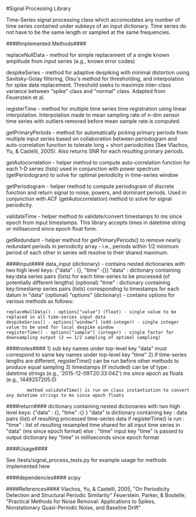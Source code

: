 #Signal Processing Library

Time-Series signal processing class which accomodates any number of time series contained under subkeys of an input
dictionary. Time series do not have to be the same length or sampled at the same frequencies.

####Implemented Methods####

replaceNullData - method for simple replacement of a single known amplitude from input series (e.g., known error codes)

despikeSeries - method for adaptive despiking with minimal distortion using Savitsky-Golay filtering, Otsu's method for
                thresholding, and interpolation for spike data replacement. Threshold seeks to maximize inter-class
                variance between "spike" class and "normal" class. Adapted from Feuerstein et al.

registerTime - method for multiple time series time registration using linear interpolation. Interpolation made to
               mean sampling rate of n-dim sensor time series with outliers removed before mean sample rate is computed.

getPrimaryPeriods - method for automatically picking primary periods from multiple input series based on
                collaboration between periodogram and auto-correlation function to tolerate long + short periodicities
                (See Vlachos, Yu, & Castelli, 2005). Also returns SNR for each resulting primary periods.

getAutocorrelation - helper method to compute auto-correlation function for each 1-D series (lists) used in conjunction
		        with power spectrum (getPeriodogram) to solve for optimal periodicity in time-series window

getPeriodogram - helper method to compute periodogram of discrete function and return signal to noise, powers, and dominant periods.
                Used in conjunction with ACF (getAutocorrelation) method to solve for signal periodicity.

validateTime - helper method to validate/convert timestamps to ms since epoch from input timestamps. This library accepts
                times in datetime string or millisecond since epoch float form.

getRedundant - helper method for getPrimaryPeriods() to remove nearly redundant periods in periodicity array -
		        i.e., periods within 1/2 minimum period of each other in series will resolve to their shared maximum.


####input####
    data_input (dictionary) - contains nested dictionaries with two high level keys: {"data" : {}, "time" :{}}
    "data" : dictionary containing key:data series pairs (lists) for each time-series to be processed (of potentially different lengths)
    (optional) "time" : dictionary containing key:timestamp series pairs (lists) corresponding to timestamps for each datum in "data"
    (optional) "options" (dictionary) - contains options for various methods as follows:

    replaceNullData() - options["value"] (float) - single value to be replaced in all time-series input data
    despikeSeries() - options["window"] (odd-integer) - single integer value to be used for local despike window
    registerTime() - options["sample"] (integer) - single factor for downsampling output (2 == 1/2 sampling of optimal sampling)

####notes####
    1) sub key names under top-level key "data" must correspond to same key names under top-level key "time"
    2) if time-series lengths are different, registerTime() can be run before other methods to produce equal sampling
    3) timestamps (if included) can be of type :
            datetime strings (e.g., '2015-12-09T20:33:04Z')
            ms since epoch as floats (e.g., 1449257205.0)

            method validateTime() is run on class instantiation to convert any datetime strings to ms since epoch floats

####return####
    dictionary containing nested dictionaries with two high level keys: {"data" : {}, "time" :{} }
    "data" is dictionary containing key : data pairs (list) of resulting processed time-series data
    if registerTime() is run :
        "time" : list of resulting resampled time shared for all input time series in "data" (ms since epoch format)
    else :
        "time" input key "time" is passed to output dictionary key "time" in milliseconds since epoch format

####Usage####

See /tests/signal_process_tests.py for example usage for methods implemented here

####dependencies####
    scipy

####References####
    Vlachos, Yu, & Castelli, 2005, "On Periodicity Detection and Structural Periodic Similarity"
    Feuerstein, Parker, & Boutelle, "Practical Methods for Noise Removal: Applications to Spikes, Nonstationary
                                    Quasi-Periodic Noise, and Baseline Drift"

